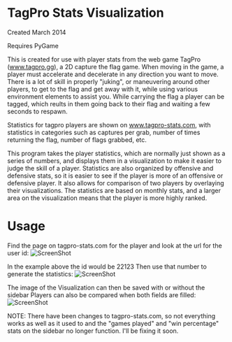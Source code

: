 TagPro Stats Visualization
============
Created March 2014

Requires PyGame

This is created for use with player stats from the web game TagPro (www.tagpro.gg), a 2D capture the flag game. When moving in the game, a player must accelerate and decelerate in any direction you want to move. There is a lot of skill in properly "juking", or maneuvering around other players, to get to the flag and get away with it, while using various environment elements to assist you. While carrying the flag a player can be tagged, which reults in them going back to their flag and waiting a few seconds to respawn.

Statistics for tagpro players are shown on www.tagpro-stats.com, with statistics in categories such as captures per grab, number of times returning the flag, number of flags grabbed, etc.

This program takes the player statistics, which are normally just shown as a series of numbers, and displays them in a visualization to make it easier to judge the skill of a player. Statistics are also organized by offensive and defensive stats, so it is easier to see if the player is more of an offensive or defensive player. It also allows for comparison of two players by overlaying their visualizations. The statistics are based on monthly stats, and a larger area on the visualization means that the player is more highly ranked.

Usage
======
Find the page on tagpro-stats.com for the player and look at the url for the user id:
![ScreenShot](https://i.imgur.com/NqVslKy.png)

In the example above the id would be 22123
Then use that number to generate the statistics:
![ScreenShot](https://i.imgur.com/i6oQSMw.png)

The image of the Visualization can then be saved with or without the sidebar
Players can also be compared when both fields are filled:
![ScreenShot](https://i.imgur.com/GA6H1GU.png)


NOTE: There have been changes to tagpro-stats.com, so not everything works as well as it used to and the "games played" and "win percentage" stats on the sidebar no longer function. I'll be fixing it soon.
